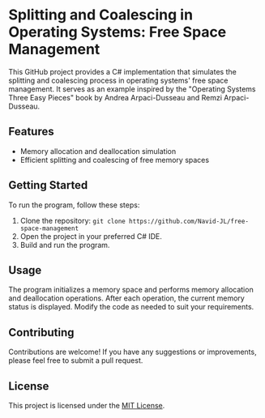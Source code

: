 # Splitting and Coalescing in Operating Systems: Free Space Management

This GitHub project provides a C# implementation that simulates the splitting and coalescing process in operating systems' free space management. It serves as an example inspired by the "Operating Systems Three Easy Pieces" book by Andrea Arpaci-Dusseau and Remzi Arpaci-Dusseau.

## Features

-   Memory allocation and deallocation simulation
-   Efficient splitting and coalescing of free memory spaces

## Getting Started

To run the program, follow these steps:

1. Clone the repository: `git clone https://github.com/Navid-JL/free-space-management`
2. Open the project in your preferred C# IDE.
3. Build and run the program.

## Usage

The program initializes a memory space and performs memory allocation and deallocation operations. After each operation, the current memory status is displayed. Modify the code as needed to suit your requirements.

## Contributing

Contributions are welcome! If you have any suggestions or improvements, please feel free to submit a pull request.

## License

This project is licensed under the [MIT License](https://opensource.org/licenses/MIT).
